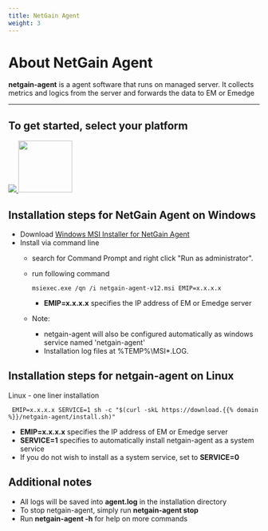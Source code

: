 ```yaml
---
title: NetGain Agent
weight: 3
---
```


# About NetGain Agent
**netgain-agent** is a agent software that runs on managed server. It collects metrics and logics from the server and forwards the data to EM or Emedge

---
## To get started, select your platform
<a href="#installation-steps-for-netgain-agent-on-windows">
  <img src="/images/platform_windows.png" />
</a>
<a href="#installation-steps-for-netgain-agent-on-linux">
  <img src="/images/platform_linux.png" style="width:108px;height:104px;" />
</a>

## Installation steps for NetGain Agent on Windows
- Download <a href="https://download.{{% domain %}}/netgain-agent/netgain-agent-v12.msi" target="_blank">Windows MSI Installer for NetGain Agent</a>
- Install via command line
  - search for Command Prompt and right click "Run as administrator".
  - run following command
    ```
    msiexec.exe /qn /i netgain-agent-v12.msi EMIP=x.x.x.x
    ```
    * **EMIP=x.x.x.x** specifies the IP address of EM or Emedge server

  - Note:
    * netgain-agent will also be configured automatically as windows service named 'netgain-agent'
    * Installation log files at %TEMP%\MSI*.LOG.

## Installation steps for netgain-agent on Linux
Linux - one liner installation
  ```
   EMIP=x.x.x.x SERVICE=1 sh -c "$(curl -skL https://download.{{% domain %}}/netgain-agent/install.sh)"
  ```
  * **EMIP=x.x.x.x** specifies the IP address of EM or Emedge server
  * **SERVICE=1** specifies to automatically install netgain-agent as a system service
  * If you do not wish to install as a system service, set to **SERVICE=0**

## Additional notes
- All logs will be saved into **agent.log** in the installation directory
- To stop netgain-agent, simply run **netgain-agent stop**
- Run **netgain-agent -h** for help on more commands

